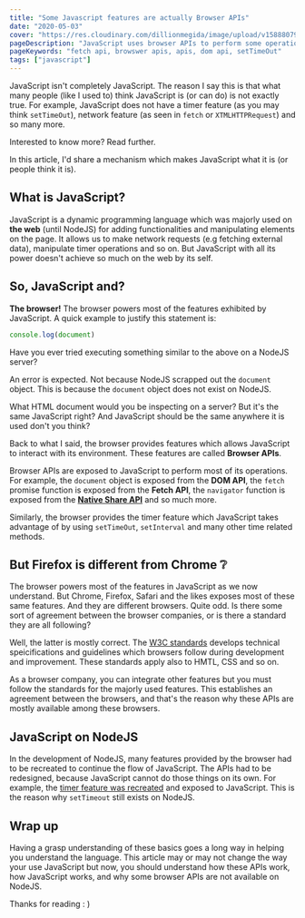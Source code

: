 ```yaml
---
title: "Some Javascript features are actually Browser APIs"
date: "2020-05-03"
cover: "https://res.cloudinary.com/dillionmegida/image/upload/v1588807955/images/blogs_cover/Browser_APIs_zkypcc.png"
pageDescription: "JavaScript uses browser APIs to perform some operations on the web. Without these APIs, Javascript cannot do what many people think it can. In these article, we'll learn how Javascript works."
pageKeywords: "fetch api, browswer apis, apis, dom api, setTimeOut"
tags: ["javascript"]
---
```


JavaScript isn't completely JavaScript. The reason I say this is that what many people (like I used to) think JavaScript is (or can do) is not exactly true. For example, JavaScript does not have a timer feature (as you may think `setTimeOut`), network feature (as seen in `fetch` or `XTMLHTTPRequest`) and so many more.

Interested to know more? Read further.

In this article, I'd share a mechanism which makes JavaScript what it is (or people think it is).

## What is JavaScript?

JavaScript is a dynamic programming language which was majorly used on **the web** (until NodeJS) for adding functionalities and manipulating elements on the page. It allows us to make network requests (e.g fetching external data), manipulate timer operations and so on. But JavaScript with all its power doesn't achieve so much on the web by its self.

## So, JavaScript and?

**The browser!** The browser powers most of the features exhibited by JavaScript. A quick example to justify this statement is:

```js
console.log(document)
```

Have you ever tried executing something similar to the above on a NodeJS server?

An error is expected. Not because NodeJS scrapped out the `document` object. This is because the `document` object does not exist on NodeJS.

What HTML document would you be inspecting on a server? But it's the same JavaScript right? And JavaScript should be the same anywhere it is used don't you think?

Back to what I said, the browser provides features which allows JavaScript to interact with its environment. These features are called **Browser APIs**.

Browser APIs are exposed to JavaScript to perform most of its operations. For example, the `document` object is exposed from the **DOM API**, the `fetch` promise function is exposed from the **Fetch API**, the `navigator` function is exposed from the **[Native Share API](/p/web-share-api)** and so much more.

Similarly, the browser provides the timer feature which JavaScript takes advantage of by using `setTimeOut`, `setInterval` and many other time related methods.

## But Firefox is different from Chrome ❔

The browser powers most of the features in JavaScript as we now understand. But Chrome, Firefox, Safari and the likes exposes most of these same features. And they are different browsers. Quite odd. Is there some sort of agreement between the browser companies, or is there a standard they are all following?

Well, the latter is mostly correct. The [W3C standards](https://w3.org/standards) develops technical speicifications and guidelines which browsers follow during development and improvement. These standards apply also to HMTL, CSS and so on.

As a browser company, you can integrate other features but you must follow the standards for the majorly used features. This establishes an agreement between the browsers, and that's the reason why these APIs are mostly available among these browsers.

## JavaScript on NodeJS

In the development of NodeJS, many features provided by the browser had to be recreated to continue the flow of JavaScript. The APIs had to be redesigned, because JavaScript cannot do those things on its own. For example, the [timer feature was recreated](https://nodejs.org/uk/docs/guides/timers-in-node/) and exposed to JavaScript. This is the reason why `setTimeout` still exists on NodeJS.

## Wrap up

Having a grasp understanding of these basics goes a long way in helping you understand the language. This article may or may not change the way your use JavaScript but now, you should understand how these APIs work, how JavaScript works, and why some browser APIs are not available on NodeJS.

Thanks for reading : )
